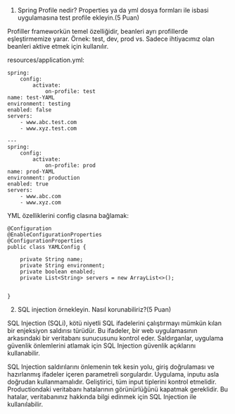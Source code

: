 1. Spring Profile nedir? Properties ya da yml dosya formları ile isbasi uygulamasına test
   profile ekleyin.(5 Puan)

Profiller frameworkün temel özelliğidir, beanleri ayrı profillerde eşleştirmemize yarar. Örnek: test, dev, prod vs.
Sadece ihtiyacımız olan beanleri aktive etmek için kullanılır.

resources/application.yml:


```
spring:
    config:
        activate:
            on-profile: test
name: test-YAML
environment: testing
enabled: false
servers: 
    - www.abc.test.com
    - www.xyz.test.com

---
spring:
    config:
        activate:
            on-profile: prod
name: prod-YAML
environment: production
enabled: true
servers: 
    - www.abc.com
    - www.xyz.com
```

YML özelliklerini config clasına bağlamak: 

```
@Configuration
@EnableConfigurationProperties
@ConfigurationProperties
public class YAMLConfig {
 
    private String name;
    private String environment;
    private boolean enabled;
    private List<String> servers = new ArrayList<>();


}

```


2. SQL injection örnekleyin. Nasıl korunabiliriz?(5 Puan)

SQL Injection (SQLi), kötü niyetli SQL ifadelerini çalıştırmayı mümkün kılan bir enjeksiyon saldırısı türüdür. 
Bu ifadeler, bir web uygulamasının arkasındaki bir veritabanı sunucusunu kontrol eder. 
Saldırganlar, uygulama güvenlik önlemlerini atlamak için SQL Injection güvenlik açıklarını kullanabilir.

SQL Injection saldırılarını önlemenin tek kesin yolu, giriş doğrulaması ve hazırlanmış ifadeler içeren parametreli sorgulardır. 
Uygulama, inputu asla doğrudan kullanmamalıdır. Geliştirici,  tüm input tiplerini kontrol etmelidir. 
Productiondaki veritabanı hatalarının görünürlüğünü kapatmak gereklidir. Bu hatalar, veritabanınız hakkında bilgi edinmek için SQL Injection ile kullanılabilir.